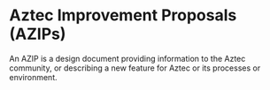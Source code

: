 # Aztec Improvement Proposals (AZIPs)

An AZIP is a design document providing information to the Aztec community, or describing a new feature for Aztec or its processes or environment.
